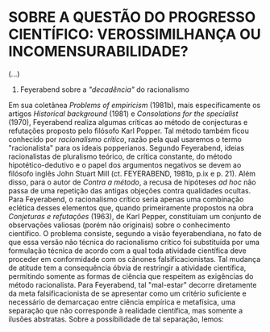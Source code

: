 # SOBRE A QUESTÃO DO PROGRESSO CIENTÍFICO: VEROSSIMILHANÇA OU INCOMENSURABILIDADE?

(...)

1. Feyerabend sobre a _"decadência"_ do racionalismo

Em sua coletânea _Problems of empiricism_ (1981b), mais especificamente
os artigos _Historical background_ (1981) e _Consolations for the
specialist_ (1970), Feyerabend realiza algumas críticas ao método de
conjecturas e refutações proposto pelo filósofo Karl Popper. Tal método
também ficou conhecido por _racionalismo crítico_, razão pela qual usaremos
o termo "racionalista" para os ideais popperianos. Segundo Feyerabend,
ideias racionalistas de pluralismo teórico, de crítica constante, do método
hipotético-dedutivo e o papel dos argumentos negativos se devem ao filósofo
inglês John Stuart Mill (ct. FEYERABEND, 1981b, p.ix e p. 21). Além
disso, para o autor de _Contra a método_, a recusa de hipóteses _ad hoc_ não
passa de uma repetição das antigas objeções contra qualidades ocultas.
Para Feyerabend, o racionalismo crítico seria apenas uma combinação
eclética desses elementos que, quando primeiramente propostos na obra
_Conjeturas e refutações_ (1963), de Karl Pepper, constituíam um conjunto de
observações valiosas (porém não originais) sobre o conhecimento científico.
O problema consiste, segundo a visão feyerabendiana, no fato de que
essa versão não técnica do racionalismo crítico foi substituída por uma
formulação técnica de acordo com a qual toda atividade científica deve
proceder em conformidade com os cânones falsificacionistas. Tal mudança
de atitude tem a consequência óbvia de restringir a atividade científica,
permitindo somente as formas de ciência que respeitem as exigências do
método racionalista. Para Feyerabend, tal "mal-estar" decorre diretamente
da meta falsificacionista de se apresentar como um critério suficiente e
necessário de demarcaçao entre ciência empírica e metafísica, uma separação
que não corresponde à realidade científica, mas somente a ilusões
abstratas. Sobre a possibilidade de tal separação, lemos:
